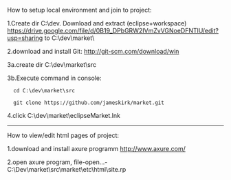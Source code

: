 How to setup local environment and join to project:


  1.Create dir C:\dev. Download and extract (eclipse+workspace) https://drive.google.com/file/d/0B19_DPbGRW2IVmZvVGNoeDFNTlU/edit?usp=sharing to C:\dev\market\
  
  2.download and install Git: http://git-scm.com/download/win
  
  3a.create dir C:\dev\market\src
  
  3b.Execute command in console:
  
      cd C:\dev\market\src
      
      git clone https://github.com/jameskirk/market.git
      
  4.click C:\dev\market\eclipseMarket.lnk


-------


How to view/edit html pages of project:


  1.download and install axure programm http://www.axure.com/
  
  2.open axure program, file-open...- C:\Dev\market\src\market\etc\html\site.rp

